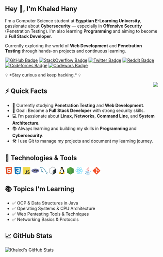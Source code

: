 <h2>Hey 👋, I'm Khaled Hany</h2>
<p>I'm a Computer Science student at <strong>Egyptian E-Learning University</strong>, passionate about <strong>Cybersecurity</strong> — especially in <strong>Offensive Security</strong> (Penetration Testing). I'm also learning <strong>Programming</strong> and aiming to become a <strong>Full Stack Developer</strong>.</p>
<p>Currently exploring the world of <strong>Web Development</strong> and <strong>Penetration Testing</strong> through hands-on projects and continuous learning.</p>

<p>
<a href="https://github.com/your-username"><img src="https://img.shields.io/badge/-GitHub-181717?style=flat-square&logo=GitHub&logoColor=white" alt="GitHub Badge"></a>
<a href="https://stackoverflow.com/users/29733790/khaled-hany"><img src="https://img.shields.io/badge/-StackOverflow-FE7A16?style=flat-square&logo=stackoverflow&logoColor=white" alt="StackOverflow Badge"></a>
<a href="https://x.com/tet_andro87393"><img src="https://img.shields.io/badge/-@tet_andro87393-1DA1F2?style=flat-square&logo=twitter&logoColor=white" alt="Twitter Badge"></a>
<a href="https://www.reddit.com/user/Dhon_z/"><img src="https://img.shields.io/badge/-Reddit-FF4500?style=flat-square&logo=reddit&logoColor=white" alt="Reddit Badge"></a>
<a href="https://codeforces.com/profile/Khaled_7k"><img src="https://img.shields.io/badge/-Codeforces-1f8acb?style=flat-square&logo=codeforces&logoColor=white" alt="Codeforces Badge"></a>
<a href="https://www.codewars.com/users/Andro%20TeTato"><img src="https://img.shields.io/badge/-Codewars-B1361E?style=flat-square&logo=codewars&logoColor=white" alt="Codewars Badge"></a>
</p>

<p>💡 *Stay curious and keep hacking.* 💡</p>

<img align="right" src="https://media1.giphy.com/media/13HgwGsXF0aiGY/giphy.gif" />

<h2>⚡️ Quick Facts</h2>
<ul>
  <li>🔐 Currently studying <strong>Penetration Testing</strong> and <strong>Web Development</strong>.</li>
  <li>🎯 Goal: Become a <strong>Full Stack Developer</strong> with strong security skills.</li>
  <li>💻 I’m passionate about <strong>Linux</strong>, <strong>Networks</strong>, <strong>Command Line</strong>, and <strong>System Architecture</strong>.</li>
  <li>📚 Always learning and building my skills in <strong>Programming</strong> and <strong>Cybersecurity</strong>.</li>
  <li>🛠️ I use Git to manage my projects and document my learning journey.</li>
</ul>

<h2>🚀 Technologies & Tools</h2>
<p align="left">
<img src="https://raw.githubusercontent.com/devicons/devicon/master/icons/html5/html5-original.svg" alt="HTML5" width="25" height="25"/>
<img src="https://raw.githubusercontent.com/devicons/devicon/master/icons/css3/css3-original.svg" alt="CSS3" width="25" height="25"/>
<img src="https://raw.githubusercontent.com/devicons/devicon/master/icons/javascript/javascript-original.svg" alt="JavaScript" width="25" height="25"/>
<img src="https://raw.githubusercontent.com/devicons/devicon/master/icons/php/php-original.svg" alt="PHP" width="25" height="25"/>
<img src="https://raw.githubusercontent.com/devicons/devicon/master/icons/mysql/mysql-original.svg" alt="MySQL" width="25" height="25"/>
<img src="https://raw.githubusercontent.com/devicons/devicon/master/icons/bash/bash-original.svg" alt="Bash" width="25" height="25"/>
<img src="https://raw.githubusercontent.com/devicons/devicon/master/icons/linux/linux-original.svg" alt="Linux" width="25" height="25"/>
<img src="https://raw.githubusercontent.com/devicons/devicon/master/icons/nodejs/nodejs-original.svg" alt="Node.js" width="25" height="25"/>
<img src="https://raw.githubusercontent.com/devicons/devicon/master/icons/react/react-original.svg" alt="React" width="25" height="25"/>
<img src="https://raw.githubusercontent.com/devicons/devicon/master/icons/java/java-original.svg" alt="Java" width="25" height="25"/>
<img src="https://raw.githubusercontent.com/devicons/devicon/master/icons/git/git-original.svg" alt="Git" width="25" height="25"/>
</p>

<h2>📚 Topics I'm Learning</h2>
<ul>
  <li>✅ OOP & Data Structures in Java</li>
  <li>✅ Operating Systems & CPU Architecture</li>
  <li>✅ Web Pentesting Tools & Techniques</li>
  <li>✅ Networking Basics & Protocols</li>
</ul>

<h2>📈 GitHub Stats</h2>
<img src="https://github-readme-stats.vercel.app/api?username=Khaled-Teama&show_icons=true&count_private=true" alt="Khaled's GitHub Stats" />
